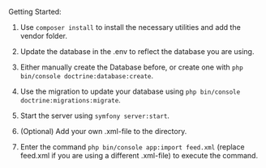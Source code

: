 Getting Started:

1. Use `composer install` to install the necessary utilities and add the vendor folder.

2. Update the database in the .env to reflect the database you are using. 

3. Either manually create the Database before, or create one with `php bin/console doctrine:database:create`.

4. Use the migration to update your database using `php bin/console doctrine:migrations:migrate`.

5. Start the server using `symfony server:start`.

6. (Optional) Add your own .xml-file to the directory.
   
7. Enter the command `php bin/console app:import feed.xml` (replace feed.xml if you are using a different .xml-file) to execute the command.  

